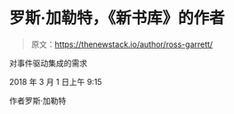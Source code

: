 # 罗斯·加勒特，《新书库》的作者

> 原文：<https://thenewstack.io/author/ross-garrett/>

对事件驱动集成的需求

2018 年 3 月 1 日上午 9:15

作者罗斯·加勒特